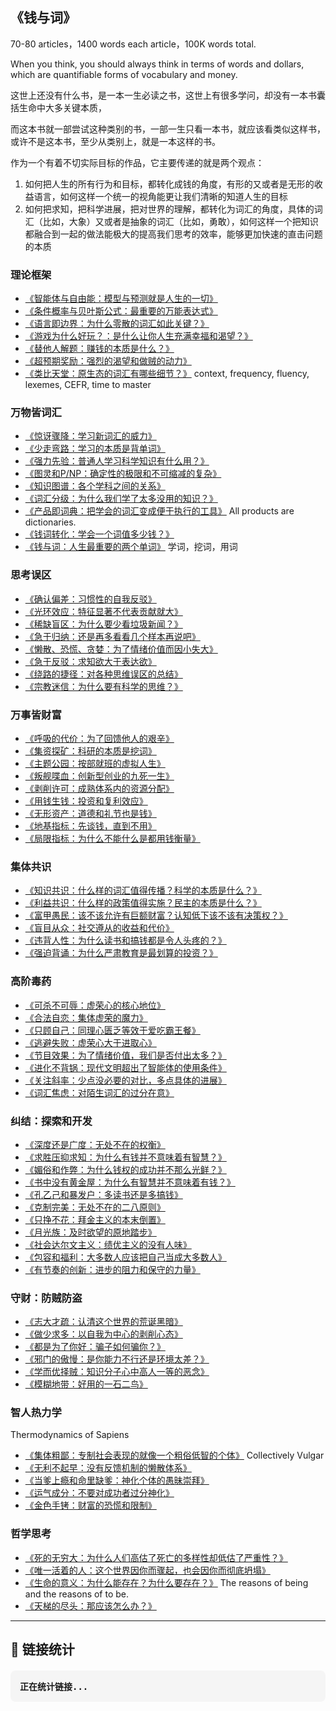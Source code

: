 ## 《钱与词》

70-80 articles，1400 words each article，100K words total.

When you think, you should always think in terms of words and dollars, which are quantifiable forms of vocabulary and money.

这世上还没有什么书，是一本一生必读之书，这世上有很多学问，却没有一本书囊括生命中大多关键本质，

而这本书就一部尝试这种类别的书，一部一生只看一本书，就应该看类似这样书，或许不是这本书，至少从类别上，就是一本这样的书。

作为一个有着不切实际目标的作品，它主要传递的就是两个观点：

1. 如何把人生的所有行为和目标，都转化成钱的角度，有形的又或者是无形的收益语言，如何这样一个统一的视角能更让我们清晰的知道人生的目标
1. 如何把求知，把科学进展，把对世界的理解，都转化为词汇的角度，具体的词汇（比如，大象）又或者是抽象的词汇（比如，勇敢），如何这样一个把知识都融合到一起的做法能极大的提高我们思考的效率，能够更加快速的直击问题的本质

### 理论框架

- [《智能体与自由能：模型与预测就是人生的一切》](./agent)
- [《条件概率与贝叶斯公式：最重要的万能表达式》](./bayes)
- [《语言即边界：为什么零散的词汇如此关键？》](./lexemes)
- [《游戏为什么好玩？：是什么让你人生充满幸福和渴望？》](./game)
- [《替他人解题：赚钱的本质是什么？》](./solve)
- [《超预期奖励：强烈的渴望和做贼的动力》](./surprize)
- [《类比天堂：原生态的词汇有哪些细节？》](./language) context, frequency, fluency, lexemes, CEFR, time to master

### 万物皆词汇

- [《惊讶骤降：学习新词汇的威力》](./surprise)
- [《少走弯路：学习的本质是背单词》](./learn)
- [《强力先验：普通人学习科学知识有什么用？》](./prior)
- [《图灵和P/NP：确定性的极限和不可缩减的复杂》](./turing)
- [《知识图谱：各个学科之间的关系》](./knowledge)
- [《词汇分级：为什么我们学了太多没用的知识？》](./levels)
- [《产品即词典：把学会的词汇变成便于执行的工具》](./product) All products are dictionaries.
- [《钱词转化：学会一个词值多少钱？》](./convert)
- [《钱与词：人生最重要的两个单词》](./mnv) 学词，挖词，用词

### 思考误区

- [《确认偏差：习惯性的自我反驳》](./confirm)
- [《光环效应：特征显著不代表贡献就大》](./halo)
- [《稀缺盲区：为什么要少看垃圾新闻？》](./rarity)
- [《急于归纳：还是再多看看几个样本再说吧》](./jump)
- [《懒散、恐慌、贪婪：为了情绪价值而因小失大》](./emo)
- [《急于反驳：求知欲大于表达欲》](./express)
- [《绕路的捷径：对各种思维误区的总结》](./bias)
- [《宗教迷信：为什么要有科学的思维？》](./wrong)

### 万事皆财富

- [《呼吸的代价：为了回馈他人的艰辛》](./breath)
- [《集资探矿：科研的本质是挖词》](./academia)
- [《主题公园：按部就班的虚拟人生》](./standard)
- [《叛舰喋血：创新型创业的九死一生》](./startup)
- [《剥削许可：成熟体系内的资源分配》](./established)
- [《用钱生钱：投资和复利效应》](./invest)
- [《无形资产：道德和礼节也是钱》](./intangible)
- [《地基指标：先谈钱，直到不用》](./foundation)
- [《局限指标：为什么不能什么是都用钱衡量》](./metric)

### 集体共识

- [《知识共识：什么样的词汇值得传播？科学的本质是什么？》](./science)
- [《利益共识：什么样的政策值得实施？民主的本质是什么？》](./democracy)
- [《富甲愚民：该不该允许有巨额财富？认知低下该不该有决策权？》](./limit)
- [《盲目从众：社交遵从的收益和代价》](./follow)
- [《违背人性：为什么读书和搞钱都是令人头疼的？》](./against)
- [《强迫背诵：为什么严肃教育是最划算的投资？》](./edu)

### 高阶毒药

- [《可杀不可辱：虚荣心的核心地位》](./ego)
- [《合法自恋：集体虚荣的魔力》](./tribalism)
- [《只顾自己：同理心匮乏等效于爱吃霸王餐》](./empathy)
- [《逃避失败：虚荣心大于进取心》](./escape)
- [《节目效果：为了情绪价值，我们是否付出太多？》](./emotions)
- [《进化不背锅：现代文明超出了智能体的使用条件》](./conditions)
- [《关注斜率：少点没必要的对比，多点具体的进展》](./slope)
- [《词汇焦虑：对陌生词汇的过分在意》](./anxiety)

### 纠结：探索和开发

- [《深度还是广度：无处不在的权衡》](./bd)
- [《求胜压抑求知：为什么有钱并不意味着有智慧？》](./rich)
- [《媚俗和作弊：为什么钱权的成功并不那么光鲜？》](./dirty)
- [《书中没有黄金屋：为什么有智慧并不意味着有钱？》](./smart)
- [《孔乙己和暴发户：多读书还是多搞钱》](./better)
- [《克制完美：无处不在的二八原则》](./primary)
- [《只挣不花：拜金主义的本末倒置》](./save)
- [《月光族：及时欲望的原地踏步》](./spend)
- [《社会达尔文主义：绩优主义的没有人味》](./merit)
- [《包容和福利：大多数人应该把自己当成大多数人》](./majority)
- [《有节奏的创新：进步的阻力和保守的力量》](./advance)

### 守财：防贼防盗

- [《志大才疏：认清这个世界的荒诞黑暗》](./dark)
- [《做少求多：以自我为中心的剥削心态》](./infant)
- [《都是为了你好：骗子如何骗你？》](./fraud)
- [《邪门的傲慢：是你能力不行还是环境太差？》](./elite)
- [《学而优择贼：知识分子心中高人一等的恶念》](./services)
- [《模糊地带：好用的一石二鸟》](./ambiguity)

### 智人热力学

Thermodynamics of Sapiens

- [《集体粗鄙：专制社会表现的就像一个粗俗低智的个体》](./authoritarian) Collectively Vulgar
- [《无利不起早：没有反馈机制的懒散体系》](./incentive)
- [《当爹上瘾和命里缺爹：神化个体的愚昧崇拜》](./worship)
- [《运气成分：不要对成功者过分神化》](./luck)
- [《金色手铐：财富的恐慌和限制》](./handcuffs)

### 哲学思考

- [《死的无穷大：为什么人们高估了死亡的多样性却低估了严重性？》](./death)
- [《唯一活着的人：这个世界因你而骤起，也会因你而彻底坍塌》](./living)
- [《生命的意义：为什么能存在？为什么要存在？》](./existance) The reasons of being and the reasons of to be.
- [《天梯的尽头：那应该怎么办？》](./end)

---

## 🔗 链接统计

<div id="link-counter" style="background: #f5f5f5; padding: 15px; border-radius: 8px; margin: 20px 0; font-family: monospace;">
  <strong>正在统计链接...</strong>
</div>

<script>
// 链接计数器
function countMarkdownLinks() {
  const content = document.body.innerHTML;
  
  // 方法1: 匹配HTML链接格式 <a href="url">text</a> (Hugo转换后的格式)
  const htmlLinkRegex = /<a[^>]*href=["']([^"']+)["'][^>]*>([^<]+)<\/a>/g;
  const htmlLinks = [];
  let match;
  
  while ((match = htmlLinkRegex.exec(content)) !== null) {
    htmlLinks.push({
      text: match[2].trim(),
      url: match[1]
    });
  }
  
  // 方法2: 尝试匹配原始markdown内容 (如果页面中有)
  const markdownContent = document.querySelector('article')?.textContent || document.body.textContent;
  const markdownLinkRegex = /\[([^\]]+)\]\(([^)]+)\)/g;
  const markdownLinks = [];
  
  while ((match = markdownLinkRegex.exec(markdownContent)) !== null) {
    markdownLinks.push({
      text: match[1],
      url: match[2]
    });
  }
  
  // 使用HTML链接结果作为主要结果
  const links = htmlLinks.length > 0 ? htmlLinks : markdownLinks;
  
  // 统计结果
  const totalLinks = links.length;
  const uniqueUrls = new Set(links.map(link => link.url)).size;
  const duplicateUrls = totalLinks - uniqueUrls;
  
  // 检测重复链接
  const urlCounts = {};
  links.forEach(link => {
    urlCounts[link.url] = (urlCounts[link.url] || 0) + 1;
  });
  
  const duplicates = Object.entries(urlCounts)
    .filter(([url, count]) => count > 1)
    .map(([url, count]) => ({
      url,
      count,
      links: links.filter(link => link.url === url)
    }));
  
  // 显示结果
  const counterDiv = document.getElementById('link-counter');
  counterDiv.innerHTML = `
    <h3>📊 链接统计结果</h3>
    <p><strong>检测方法:</strong> ${htmlLinks.length > 0 ? 'HTML链接 (Hugo转换后)' : 'Markdown链接 (原始格式)'}</p>
    <p><strong>总链接数:</strong> ${totalLinks}</p>
    <p><strong>唯一URL数:</strong> ${uniqueUrls}</p>
    <p><strong>重复URL数:</strong> ${duplicateUrls}</p>
    
    ${duplicates.length > 0 ? `
      <div style="background: #fff3cd; border: 1px solid #ffeaa7; padding: 15px; border-radius: 8px; margin: 15px 0;">
        <h4>⚠️ 发现重复链接 (${duplicates.length} 个URL重复)</h4>
        ${duplicates.map(dup => `
          <div style="margin: 10px 0; padding: 10px; background: #fff; border-left: 4px solid #f39c12;">
            <p><strong>重复URL:</strong> <code>${dup.url}</code> (出现 ${dup.count} 次)</p>
            <div style="margin-left: 20px;">
              ${dup.links.map((link, index) => `
                <div style="padding: 5px; color: #e74c3c;">
                  ${index + 1}. [${link.text}](${link.url})
                </div>
              `).join('')}
            </div>
          </div>
        `).join('')}
      </div>
    ` : `
      <div style="background: #d4edda; border: 1px solid #c3e6cb; padding: 15px; border-radius: 8px; margin: 15px 0;">
        <h4>✅ 没有发现重复链接</h4>
        <p>所有链接都是唯一的！</p>
      </div>
    `}
    
    <details style="margin-top: 15px;">
      <summary><strong>🔍 查看所有链接</strong></summary>
      <div style="max-height: 300px; overflow-y: auto; margin-top: 10px;">
        ${links.map((link, index) => `
          <div style="padding: 5px; border-bottom: 1px solid #ddd;">
            <strong>${index + 1}.</strong> [${link.text}](${link.url})
          </div>
        `).join('')}
      </div>
    </details>
    
    <details style="margin-top: 15px;">
      <summary><strong>🔧 调试信息</strong></summary>
      <p><strong>HTML链接数:</strong> ${htmlLinks.length}</p>
      <p><strong>Markdown链接数:</strong> ${markdownLinks.length}</p>
      <p><strong>页面内容长度:</strong> ${content.length} 字符</p>
    </details>
  `;
}

// 页面加载完成后执行
document.addEventListener('DOMContentLoaded', countMarkdownLinks);

// 如果页面已经加载完成，立即执行
if (document.readyState === 'loading') {
  document.addEventListener('DOMContentLoaded', countMarkdownLinks);
} else {
  countMarkdownLinks();
}
</script>
